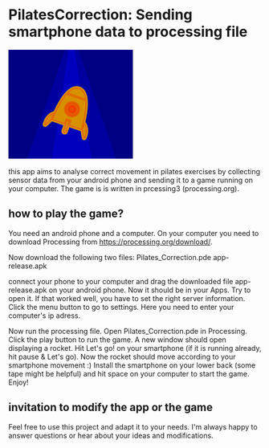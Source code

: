 # PilatesCorrection: Sending smartphone data to processing file

![gameicon](https://github.com/4yjo/PilatesCorrection/blob/main/Screenshot%202021-03-10%20at%2014.48.17.png?raw=true)

this app aims to analyse correct movement in pilates exercises by collecting sensor data from your android phone and sending it to a game running on your computer. The game is is written in prcessing3 (processing.org).

## how to play the game?

You need an android phone and a computer. On your computer you need to download Processing from https://processing.org/download/.

Now download the following two files: 
Pilates_Correction.pde
app-release.apk

connect your phone to your computer and drag the downloaded file app-release.apk on your android phone. Now it should be in your Apps.
Try to open it. If that worked well, you have to set the right server information. Click the menu button to go to settings. Here you need to enter your computer's ip adress.

Now run the processing file. Open Pilates_Correction.pde in Processing. Click the play button to run the game. A new window should open displaying a rocket.
Hit Let's go! on your smartphone (if it is running already, hit pause & Let's go). Now the rocket should move according to your smartphone movement :)
Install the smartphone on your lower back (some tape might be helpful) and hit space on your computer to start the game. Enjoy!

## invitation to modify the app or the game

Feel free to use this project and adapt it to your needs. I'm always happy to answer questions or hear about your ideas and modifications.
